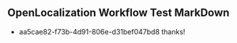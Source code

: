 ## OpenLocalization Workflow Test MarkDown
* aa5cae82-f73b-4d91-806e-d31bef047bd8 thanks!

<!--HONumber=Sep16_HO1-->


